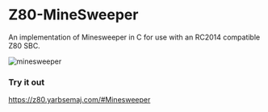 # Z80-MineSweeper
An implementation of Minesweeper in C for use with an RC2014 compatible Z80 SBC.

![minesweeper](https://user-images.githubusercontent.com/17494632/215325614-3eb2eefd-e2d6-40a0-99b0-5df54e327f57.png)

### Try it out
https://z80.yarbsemaj.com/#Minesweeper
